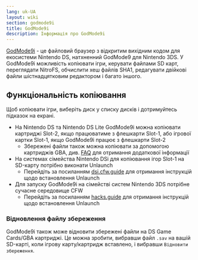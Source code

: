 ```yaml
---
lang: uk-UA
layout: wiki
section: godmode9i
title: GodMode9i
description: Інформація про GodMode9i
---
```


[GodMode9i](https://github.com/DS-Homebrew/GodMode9i/) - це файловий браузер з відкритим вихідним кодом для екосистеми Nintendo DS, натхненний GodMode9 для Nintendo 3DS. У GodMode9i можливість копіювати ігри, керувати файлами SD карт, переглядати NitroFS, обчислити хеш файлів SHA1, редагувати двійкові файли шістнадцятковим редактором і багато іншого.

## Функціональність копіювання

Щоб копіювати ігри, виберіть диск у списку дисків і дотримуйтесь підказок на екрані.
- На Nintendo DS та Nintendo DS Lite GodMode9i можна копіювати картриджі Slot-2, якщо працюватиме з флешкарти Slot-1, або ігрової картки Slot-1, якщо GodMode9i працює з флешкарти Slot-2
   - Збережені файли також можна копіювати за допомогою картриджів GBA, див. [FAQ](faq?faq=how-do-i-dump-ds-saves-using-gba-save-data) для отримання додаткової інформації
- На системах сімейства Nintendo DSi для копіювання ігор Slot-1 на SD-карту потрібно виконати Unlaunch
   - Перейдіть за посиланням [dsi.cfw.guide](https://dsi.cfw.guide/) для отримання інструкцій щодо встановлення Unlaunch
- Для запуску GodMode9i на сімействі систем Nintendo 3DS потрібне сучасне середовище CFW
   - Перейдіть за посиланням [hacks.guide](https://3ds.hacks.guide/) для отримання інструкцій щодо встановлення Unlaunch

### Відновлення файлу збереження
GodMode9i також може відновити збережені файли на DS Game Cards/GBA картриджі. Це можна зробити, вибравши файл `.sav` на вашій SD-карті, коли ігрову карту/картридж вставлено, і вибравши `Відновити збереження`.
